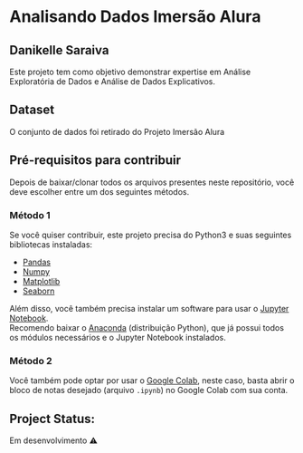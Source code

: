# Analisando Dados Imersão Alura

## Danikelle Saraiva

Este projeto tem como objetivo demonstrar expertise em Análise Exploratória de Dados e Análise de Dados Explicativos.

## Dataset

O conjunto de dados foi retirado do Projeto Imersão Alura

## Pré-requisitos para contribuir

Depois de baixar/clonar todos os arquivos presentes neste repositório, você deve escolher entre um dos seguintes métodos.

### Método 1
Se você quiser contribuir, este projeto precisa do Python3 e suas seguintes bibliotecas instaladas:

* [Pandas](https://pandas.pydata.org/)
* [Numpy](https://numpy.org/)
* [Matplotlib](https://matplotlib.org/)
* [Seaborn](https://seaborn.pydata.org/)


Além disso, você também precisa instalar um software para usar o [Jupyter Notebook](https://jupyter.org/).  
Recomendo baixar o [Anaconda](https://www.anaconda.com/) (distribuição Python), que já possui todos os módulos necessários e o Jupyter Notebook instalados.

### Método 2
Você também pode optar por usar o [Google Colab](https://colab.research.google.com/), neste caso, basta abrir o bloco de notas desejado (arquivo `.ipynb`) no Google Colab com sua conta.

## Project Status: 

Em desenvolvimento :warning:


